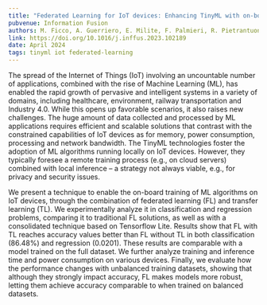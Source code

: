 ```yaml
---
title: "Federated Learning for IoT devices: Enhancing TinyML with on-board training"
pubvenue: Information Fusion
authors: M. Ficco, A. Guerriero, E. Milite, F. Palmieri, R. Pietrantuono, S. Russo
link: https://doi.org/10.1016/j.inffus.2023.102189
date: April 2024
tags: tinyml iot federated-learning
---
```

The spread of the Internet of Things (IoT) involving an uncountable number of applications, combined with the rise of Machine Learning (ML), has enabled the rapid growth of pervasive and intelligent systems in a variety of domains, including healthcare, environment, railway transportation and Industry 4.0. While this opens up favorable scenarios, it also raises new challenges. The huge amount of data collected and processed by ML applications requires efficient and scalable solutions that contrast with the constrained capabilities of IoT devices as for memory, power consumption, processing and network bandwidth. The TinyML technologies foster the adoption of ML algorithms running locally on IoT devices. However, they typically foresee a remote training process (e.g., on cloud servers) combined with local inference – a strategy not always viable, e.g., for privacy and security issues.

We present a technique to enable the on-board training of ML algorithms on IoT devices, through the combination of federated learning (FL) and transfer learning (TL). We experimentally analyze it in classification and regression problems, comparing it to traditional FL solutions, as well as with a consolidated technique based on Tensorflow Lite. Results show that FL with TL reaches accuracy values better than FL without TL in both classification (86.48%) and regression (0.0201). These results are comparable with a model trained on the full dataset. We further analyze training and inference time and power consumption on various devices. Finally, we evaluate how the performance changes with unbalanced training datasets, showing that although they strongly impact accuracy, FL makes models more robust, letting them achieve accuracy comparable to when trained on balanced datasets.
